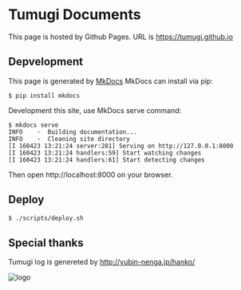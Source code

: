 # Tumugi Documents

This page is hosted by Github Pages.
URL is https://tumugi.github.io

## Depvelopment

This page is generated by [MkDocs](http://www.mkdocs.org/)
MkDocs can install via pip:

```
$ pip install mkdocs
```

Development this site, use MkDocs serve command:

```
$ mkdocs serve
INFO    -  Building documentation...
INFO    -  Cleaning site directory
[I 160423 13:21:24 server:281] Serving on http://127.0.0.1:8000
[I 160423 13:21:24 handlers:59] Start watching changes
[I 160423 13:21:24 handlers:61] Start detecting changes
```

Then open http://localhost:8000 on your browser.

## Deploy

```sh
$ ./scripts/deploy.sh
```

## Special thanks

Tumugi log is genereted by http://yubin-nenga.jp/hanko/

![logo](./docs/)
